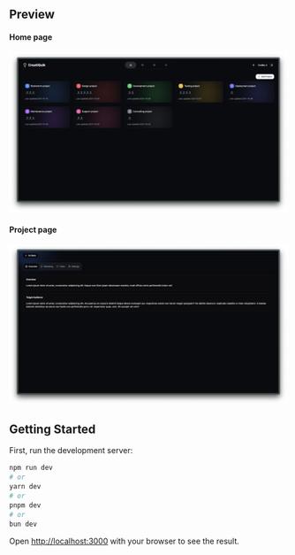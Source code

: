 ## Preview

#### Home page
![](home-screenshot.png "Screenshot of the UI")

#### Project page
![](project-screenshot.png "Screenshot of the UI")


## Getting Started

First, run the development server:

```bash
npm run dev
# or
yarn dev
# or
pnpm dev
# or
bun dev
```

Open [http://localhost:3000](http://localhost:3000) with your browser to see the result.